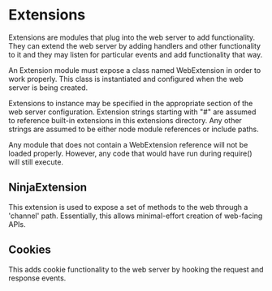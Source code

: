 # Extensions

Extensions are modules that plug into the web server to add functionality. They can extend the web server by adding handlers and other functionality to it and they may listen for particular events and add functionality that way.

An Extension module must expose a class named WebExtension in order to work properly. This class is instantiated and configured when the web server is being created.

Extensions to instance may be specified in the appropriate section of the web server configuration. Extension strings starting with "#" are assumed to reference built-in extensions in this extensions directory. Any other strings are assumed to be either node module references or include paths.

Any module that does not contain a WebExtension reference will not be loaded properly. However, any code that would have run during require() will still execute.

## NinjaExtension

This extension is used to expose a set of methods to the web through a 'channel' path. Essentially, this allows minimal-effort creation of web-facing APIs.

## Cookies

This adds cookie functionality to the web server by hooking the request and response events.

